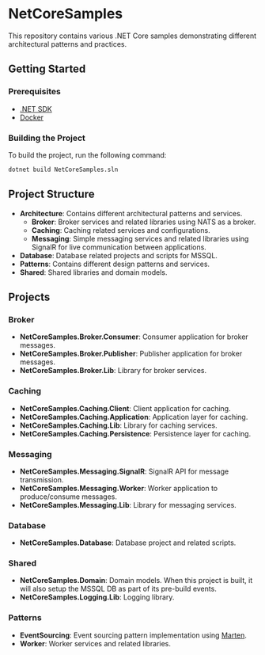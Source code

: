 # NetCoreSamples

This repository contains various .NET Core samples demonstrating different architectural patterns and practices.

## Getting Started

### Prerequisites

- [.NET SDK](https://dotnet.microsoft.com/download)
- [Docker](https://www.docker.com/get-started)

### Building the Project

To build the project, run the following command:

```sh
dotnet build NetCoreSamples.sln
```

## Project Structure

- **Architecture**: Contains different architectural patterns and services.
  - **Broker**: Broker services and related libraries using NATS as a broker.
  - **Caching**: Caching related services and configurations.
  - **Messaging**: Simple messaging services and related libraries using SignalR for live communication between applications. 
- **Database**: Database related projects and scripts for MSSQL.
- **Patterns**: Contains different design patterns and services.
- **Shared**: Shared libraries and domain models.

## Projects

### Broker

- **NetCoreSamples.Broker.Consumer**: Consumer application for broker messages.
- **NetCoreSamples.Broker.Publisher**: Publisher application for broker messages.
- **NetCoreSamples.Broker.Lib**: Library for broker services.

### Caching

- **NetCoreSamples.Caching.Client**: Client application for caching.
- **NetCoreSamples.Caching.Application**: Application layer for caching.
- **NetCoreSamples.Caching.Lib**: Library for caching services.
- **NetCoreSamples.Caching.Persistence**: Persistence layer for caching.

### Messaging

- **NetCoreSamples.Messaging.SignalR**: SignalR API for message transmission.
- **NetCoreSamples.Messaging.Worker**: Worker application to produce/consume messages.
- **NetCoreSamples.Messaging.Lib**: Library for messaging services.

### Database

- **NetCoreSamples.Database**: Database project and related scripts.

### Shared

- **NetCoreSamples.Domain**: Domain models. When this project is built, it will also setup the MSSQL DB as part of its pre-build events.
- **NetCoreSamples.Logging.Lib**: Logging library.

### Patterns

- **EventSourcing**: Event sourcing pattern implementation using [Marten](https://martendb.io/).
- **Worker**: Worker services and related libraries.

